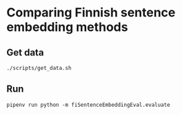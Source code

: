 # Comparing Finnish sentence embedding methods

## Get data

```
./scripts/get_data.sh
```

## Run

```
pipenv run python -m fiSentenceEmbeddingEval.evaluate
```
